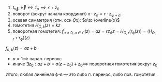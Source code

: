 1. $t_{\vec{v}},\ \vec{v}\leftrightarrow z_{o}\implies x+z_{0}$
2. поворот (вокруг начала координат) $x\cdot z_{\alpha}=r\cdot z_{\psi+\alpha}$
3. осевая симметрия (отн. оси $Ox$): $x\to \overline{x}$
4. гомотетия $H_{O, k}(z)=kz$
5. поворотная гомотетия: $f_{a\ne0,\ a\in \mathbb{C}}(z)=az=rz_{\phi}z=H_{O,r}(r_{\phi}(z))=(H_{O, r}\circ r_{\phi})(z)$

$f_{a, b}(z)=az+b$
* $a=1\implies$ парал. перенос
* иначе $\exists z_{0}:az+b=a(z-z_{0})+z_{0}\implies$ поворотная гомотетия вокруг $z_{0}$

Итого: любая линейная ф-я — это либо п. перенос, либо пов. гомотетия.

